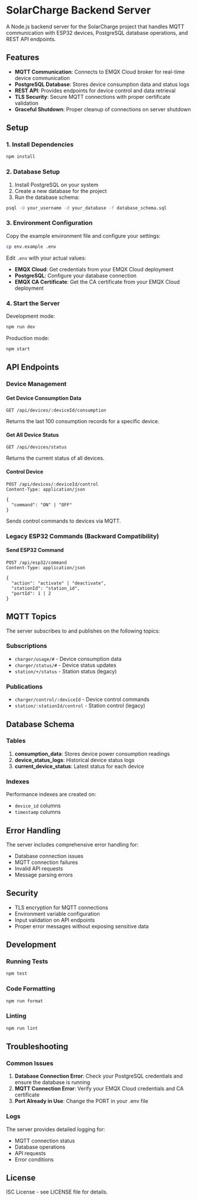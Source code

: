# SolarCharge Backend Server

A Node.js backend server for the SolarCharge project that handles MQTT communication with ESP32 devices, PostgreSQL database operations, and REST API endpoints.

## Features

- **MQTT Communication**: Connects to EMQX Cloud broker for real-time device communication
- **PostgreSQL Database**: Stores device consumption data and status logs
- **REST API**: Provides endpoints for device control and data retrieval
- **TLS Security**: Secure MQTT connections with proper certificate validation
- **Graceful Shutdown**: Proper cleanup of connections on server shutdown

## Setup

### 1. Install Dependencies

```bash
npm install
```

### 2. Database Setup

1. Install PostgreSQL on your system
2. Create a new database for the project
3. Run the database schema:

```bash
psql -U your_username -d your_database -f database_schema.sql
```

### 3. Environment Configuration

Copy the example environment file and configure your settings:

```bash
cp env.example .env
```

Edit `.env` with your actual values:

- **EMQX Cloud**: Get credentials from your EMQX Cloud deployment
- **PostgreSQL**: Configure your database connection
- **EMQX CA Certificate**: Get the CA certificate from your EMQX Cloud deployment

### 4. Start the Server

Development mode:
```bash
npm run dev
```

Production mode:
```bash
npm start
```

## API Endpoints

### Device Management

#### Get Device Consumption Data
```
GET /api/devices/:deviceId/consumption
```
Returns the last 100 consumption records for a specific device.

#### Get All Device Status
```
GET /api/devices/status
```
Returns the current status of all devices.

#### Control Device
```
POST /api/devices/:deviceId/control
Content-Type: application/json

{
  "command": "ON" | "OFF"
}
```
Sends control commands to devices via MQTT.

### Legacy ESP32 Commands (Backward Compatibility)

#### Send ESP32 Command
```
POST /api/esp32/command
Content-Type: application/json

{
  "action": "activate" | "deactivate",
  "stationId": "station_id",
  "portId": 1 | 2
}
```

## MQTT Topics

The server subscribes to and publishes on the following topics:

### Subscriptions
- `charger/usage/#` - Device consumption data
- `charger/status/#` - Device status updates
- `station/+/status` - Station status (legacy)

### Publications
- `charger/control/:deviceId` - Device control commands
- `station/:stationId/control` - Station control (legacy)

## Database Schema

### Tables

1. **consumption_data**: Stores device power consumption readings
2. **device_status_logs**: Historical device status logs
3. **current_device_status**: Latest status for each device

### Indexes

Performance indexes are created on:
- `device_id` columns
- `timestamp` columns

## Error Handling

The server includes comprehensive error handling for:
- Database connection issues
- MQTT connection failures
- Invalid API requests
- Message parsing errors

## Security

- TLS encryption for MQTT connections
- Environment variable configuration
- Input validation on API endpoints
- Proper error messages without exposing sensitive data

## Development

### Running Tests
```bash
npm test
```

### Code Formatting
```bash
npm run format
```

### Linting
```bash
npm run lint
```

## Troubleshooting

### Common Issues

1. **Database Connection Error**: Check your PostgreSQL credentials and ensure the database is running
2. **MQTT Connection Error**: Verify your EMQX Cloud credentials and CA certificate
3. **Port Already in Use**: Change the PORT in your .env file

### Logs

The server provides detailed logging for:
- MQTT connection status
- Database operations
- API requests
- Error conditions

## License

ISC License - see LICENSE file for details. 